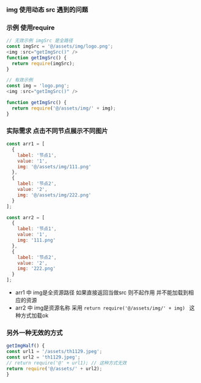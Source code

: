 ### img 使用动态 src 遇到的问题

### 示例 使用require
```js
// 无效示例 imgSrc 是全路径
const imgSrc = '@/assets/img/logo.png';
<img :src="getImgSrc()" />
function getImgSrc() {
  return require(imgSrc);
}

// 有效示例 
const img = 'logo.png';
<img :src="getImgSrc()" />

function getImgSrc() {
  return require('@/assets/img/' + img);
}
```

### 实际需求 点击不同节点展示不同图片 
```js 
const arr1 = [
  {
    label: '节点1',
    value: '1',
    img: '@/assets/img/111.png'
  },
  {
    label: '节点2',
    value: '2',
    img: '@/assets/img/222.png'
  }
];

const arr2 = [
  {
    label: '节点1',
    value: '1',
    img: '111.png'
  },
  {
    label: '节点2',
    value: '2',
    img: '222.png'
  }
];
```
* arr1 中 img是全资源路径 如果直接返回当做src 则不起作用 并不能加载到相应的资源
* arr2 中 img是资源名称 采用 `return require('@/assets/img/' + img) ` 这种方式加载ok

### 另外一种无效的方式
```js
getImgHalf() {
const url1 = '/assets/th1129.jpeg';
const url2 = 'th1129.jpeg';
// return require('@' + url1); // 这种方式无效
return require('@/assets/' + url2);
}
```